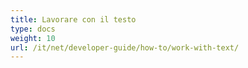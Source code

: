 ```yaml
---
title: Lavorare con il testo
type: docs
weight: 10
url: /it/net/developer-guide/how-to/work-with-text/
---
```

